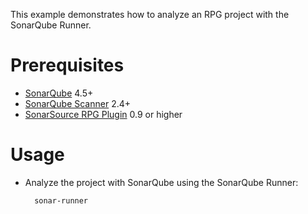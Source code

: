 This example demonstrates how to analyze an RPG project with the SonarQube Runner.

Prerequisites
=============
* [SonarQube](http://www.sonarsource.org/downloads/) 4.5+
* [SonarQube Scanner](http://docs.sonarqube.org/display/SONAR/Analyzing+with+SonarQube+Scanner) 2.4+
* [SonarSource RPG Plugin](http://www.sonarsource.com/products/plugins/languages/rpg/) 0.9 or higher

Usage
=====
* Analyze the project with SonarQube using the SonarQube Runner:

        sonar-runner
